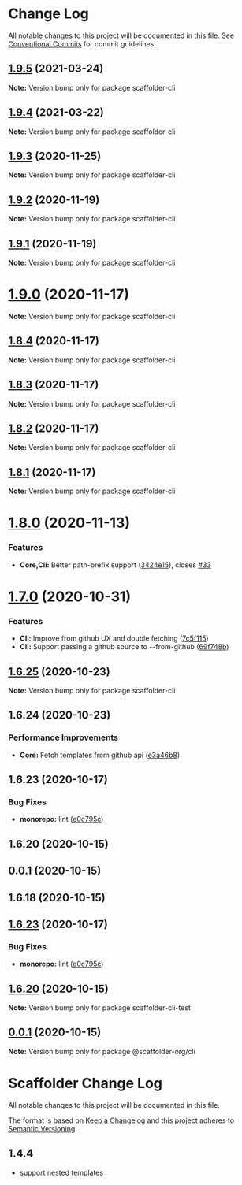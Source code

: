 # Change Log

All notable changes to this project will be documented in this file.
See [Conventional Commits](https://conventionalcommits.org) for commit guidelines.

## [1.9.5](https://github.com/galElmalah/scaffolder/compare/scaffolder-cli@1.9.4...scaffolder-cli@1.9.5) (2021-03-24)

**Note:** Version bump only for package scaffolder-cli





## [1.9.4](https://github.com/galElmalah/scaffolder/compare/scaffolder-cli@1.9.3...scaffolder-cli@1.9.4) (2021-03-22)

**Note:** Version bump only for package scaffolder-cli





## [1.9.3](https://github.com/galElmalah/scaffolder/compare/scaffolder-cli@1.9.2...scaffolder-cli@1.9.3) (2020-11-25)

**Note:** Version bump only for package scaffolder-cli





## [1.9.2](https://github.com/galElmalah/scaffolder/compare/scaffolder-cli@1.9.1...scaffolder-cli@1.9.2) (2020-11-19)

**Note:** Version bump only for package scaffolder-cli





## [1.9.1](https://github.com/galElmalah/scaffolder/compare/scaffolder-cli@1.9.0...scaffolder-cli@1.9.1) (2020-11-19)

**Note:** Version bump only for package scaffolder-cli





# [1.9.0](https://github.com/galElmalah/scaffolder/compare/scaffolder-cli@1.8.4...scaffolder-cli@1.9.0) (2020-11-17)

**Note:** Version bump only for package scaffolder-cli





## [1.8.4](https://github.com/galElmalah/scaffolder/compare/scaffolder-cli@1.8.3...scaffolder-cli@1.8.4) (2020-11-17)

**Note:** Version bump only for package scaffolder-cli





## [1.8.3](https://github.com/galElmalah/scaffolder/compare/scaffolder-cli@1.8.2...scaffolder-cli@1.8.3) (2020-11-17)

**Note:** Version bump only for package scaffolder-cli





## [1.8.2](https://github.com/galElmalah/scaffolder/compare/scaffolder-cli@1.8.1...scaffolder-cli@1.8.2) (2020-11-17)

**Note:** Version bump only for package scaffolder-cli





## [1.8.1](https://github.com/galElmalah/scaffolder/compare/scaffolder-cli@1.8.0...scaffolder-cli@1.8.1) (2020-11-17)

**Note:** Version bump only for package scaffolder-cli





# [1.8.0](https://github.com/galElmalah/scaffolder/compare/scaffolder-cli@1.7.0...scaffolder-cli@1.8.0) (2020-11-13)


### Features

* **Core,Cli:** Better path-prefix support ([3424e15](https://github.com/galElmalah/scaffolder/commit/3424e15c7ae543f63e034d6ae8567f08f95383ed)), closes [#33](https://github.com/galElmalah/scaffolder/issues/33)





# [1.7.0](https://github.com/galElmalah/scaffolder/compare/scaffolder-cli@1.6.25...scaffolder-cli@1.7.0) (2020-10-31)


### Features

* **Cli:** Improve from github UX and double fetching ([7c5f115](https://github.com/galElmalah/scaffolder/commit/7c5f1151e73cc728ac168139d93528d965ca4331))
* **Cli:** Support passing a github source to --from-github ([69f748b](https://github.com/galElmalah/scaffolder/commit/69f748b4e0750cf3589b6bc84d4840a86e626605))





## [1.6.25](https://github.com/galElmalah/scaffolder/compare/scaffolder-cli@1.6.24...scaffolder-cli@1.6.25) (2020-10-23)

**Note:** Version bump only for package scaffolder-cli





## 1.6.24 (2020-10-23)


### Performance Improvements

* **Core:** Fetch templates from github api ([e3a46b8](https://github.com/galElmalah/scaffolder/commit/e3a46b87e5674d8938b15362175eff221d884bf4))



## 1.6.23 (2020-10-17)


### Bug Fixes

* **monorepo:** lint ([e0c795c](https://github.com/galElmalah/scaffolder/commit/e0c795c5dd38fc906ee5fdeae4d28acc555329a8))



## 1.6.20 (2020-10-15)



## 0.0.1 (2020-10-15)



## 1.6.18 (2020-10-15)





## [1.6.23](https://github.com/galElmalah/scaffolder/compare/v1.6.20...v1.6.23) (2020-10-17)


### Bug Fixes

* **monorepo:** lint ([e0c795c](https://github.com/galElmalah/scaffolder/commit/e0c795c5dd38fc906ee5fdeae4d28acc555329a8))





## [1.6.20](https://github.com/galElmalah/scaffolder/compare/v0.0.1...v1.6.20) (2020-10-15)

**Note:** Version bump only for package scaffolder-cli-test





## [0.0.1](https://github.com/galElmalah/scaffolder/compare/v1.6.18...v0.0.1) (2020-10-15)

**Note:** Version bump only for package @scaffolder-org/cli





# Scaffolder Change Log

All notable changes to this project will be documented in this file.

The format is based on [Keep a Changelog](http://keepachangelog.com/) and this project adheres to [Semantic Versioning](http://semver.org/).

## 1.4.4

- support nested templates
